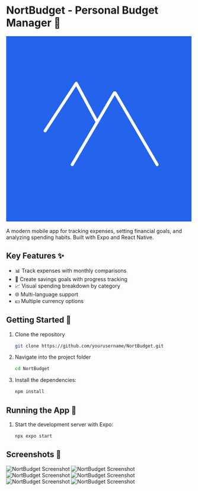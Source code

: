 # NortBudget - Personal Budget Manager 💸

![NortBudget Banner](./assets/images/logo-blue.png)

A modern mobile app for tracking expenses, setting financial goals, and analyzing spending habits. Built with Expo and React Native.

## Key Features ✨
- 📊 Track expenses with monthly comparisons
- 🎯 Create savings goals with progress tracking
- 📈 Visual spending breakdown by category
- 🌐 Multi-language support
- 💵 Multiple currency options

## Getting Started 🚀

1. Clone the repository
   ```bash
   git clone https://github.com/yourusername/NortBudget.git

2. Navigate into the project folder
   ```bash
   cd NortBudget

3. Install the dependencies:
   ```bash
   npm install

## Running the App 💨

1. Start the development server with Expo:
   ```bash
   npx expo start

## Screenshots 📱

![NortBudget Screenshot](./assets/images/screen1.png)
![NortBudget Screenshot](./assets/images/screen2.png)
![NortBudget Screenshot](./assets/images/screen3.png)
![NortBudget Screenshot](./assets/images/screen4.png)
![NortBudget Screenshot](./assets/images/screen5.png)
![NortBudget Screenshot](./assets/images/screen6.png)
